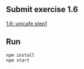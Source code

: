 ## Submit exercise 1.6
[1.6: unicafe step1](<https://fullstackopen.com/en/part1/a_more_complex_state_debugging_react_apps#exercises-1-6-1-14:~:text=told%20here.-,1.6%3A%20unicafe%20step1,-Like%20most%20companies>)

## Run
`npm install`  
`npm start`  